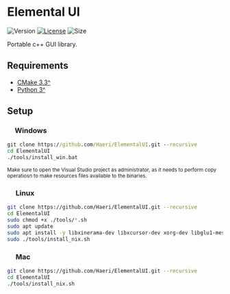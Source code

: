 # Elemental UI

![Version](https://img.shields.io/badge/dynamic/json?url=https://raw.githubusercontent.com/Haeri/ElementalUI/master/vcpkg.json&label=version&query=$.version-string&color=blue)
[![License](https://img.shields.io/github/license/Haeri/ElementalUI.svg)](https://github.com/Haeri/ElementalUI/blob/master/LICENSE)
![Size](https://img.shields.io/github/languages/code-size/haeri/elementalui)

Portable c++ GUI library.


## Requirements
- [CMake 3.3^](https://cmake.org/download/) 
- [Python 3^](https://www.python.org/downloads/)

## Setup

### <img height="14" src="https://image.flaticon.com/icons/svg/888/888882.svg"> Windows
```cmd
git clone https://github.com/Haeri/ElementalUI.git --recursive
cd ElementalUI
./tools/install_win.bat
```
<sub>Make sure to open the Visual Studio project as administrator, as it needs to perform copy operatiosn to make resources files available to the binaries.</sub>

### <img height="16" src="https://image.flaticon.com/icons/svg/226/226772.svg"> Linux
```bash
git clone https://github.com/Haeri/ElementalUI.git --recursive
cd ElementalUI
sudo chmod +x ./tools/*.sh
sudo apt update
sudo apt install -y libxinerama-dev libxcursor-dev xorg-dev libglu1-mesa-dev cmake curl unzip tar
sudo ./tools/install_nix.sh
```

### <img height="16" src="https://image.flaticon.com/icons/svg/2/2235.svg"> Mac
```bash
git clone https://github.com/Haeri/ElementalUI.git --recursive
cd ElementalUI
./tools/install_nix.sh
```